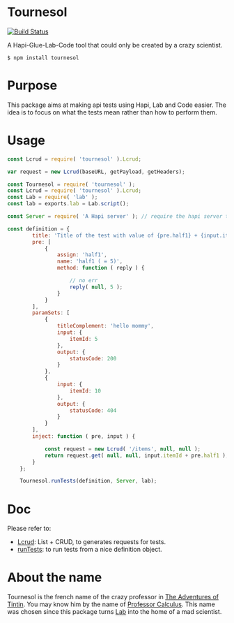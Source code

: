 # Tournesol
[![Build Status](https://travis-ci.org/vdeturckheim/tournesol.svg?branch=master)](https://travis-ci.org/vdeturckheim/tournesol)

A Hapi-Glue-Lab-Code tool that could only be created by a crazy scientist.

```shell
$ npm install tournesol
```

# Purpose

This package aims at making api tests using Hapi, Lab and Code easier. The idea is to focus on what the tests mean rather than how to perform them.

# Usage

```javascript
const Lcrud = require( 'tournesol' ).Lcrud;

var request = new Lcrud(baseURL, getPayload, getHeaders);
```

```javascript
const Tournesol = require( 'tournesol' );
const Lcrud = require( 'tournesol' ).Lcrud;
const Lab = require( 'lab' );
const lab = exports.lab = Lab.script();

const Server = require( 'A Hapi server' ); // require the hapi server to test or build it within the test file. 

const definition = {
        title: 'Title of the test with value of {pre.half1} + {input.itemId}',
        pre: [
            {
                assign: 'half1',
                name: 'half1 ( = 5)',
                method: function ( reply ) {

                    // no err
                    reply( null, 5 );
                }
            }
        ],
        paramSets: [
            {
                titleComplement: 'hello mommy',
                input: {
                    itemId: 5
                },
                output: {
                    statusCode: 200
                }
            },
            {
                input: {
                    itemId: 10
                },
                output: {
                    statusCode: 404
                }
            }
        ],
        inject: function ( pre, input ) {

            const request = new Lcrud( '/items', null, null );
            return request.get( null, null, input.itemId + pre.half1 );
        }
    };

    Tournesol.runTests(definition, Server, lab);
```



# Doc

Please refer to: 

* [Lcrud](doc/Lcrud.md): List + CRUD, to generates requests for tests.
* [runTests](doc/runTests.md): to run tests from a nice definition object.


# About the name

Tournesol is the french name of the crazy professor in [The Adventures of Tintin](https://en.wikipedia.org/wiki/The_Adventures_of_Tintin).
You may know him by the name of [Professor Calculus](https://en.wikipedia.org/wiki/Professor_Calculus).
This name was chosen since this package turns [Lab](https://github.com/hapijs/lab) into the home of a mad scientist.

